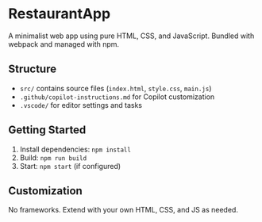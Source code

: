 # RestaurantApp

A minimalist web app using pure HTML, CSS, and JavaScript. Bundled with webpack and managed with npm.

## Structure
- `src/` contains source files (`index.html`, `style.css`, `main.js`)
- `.github/copilot-instructions.md` for Copilot customization
- `.vscode/` for editor settings and tasks

## Getting Started
1. Install dependencies: `npm install`
2. Build: `npm run build`
3. Start: `npm start` (if configured)

## Customization
No frameworks. Extend with your own HTML, CSS, and JS as needed.
